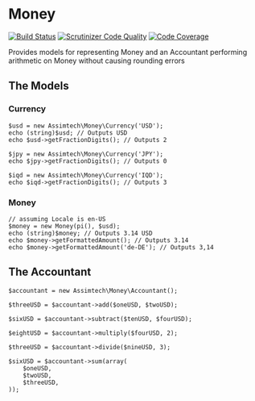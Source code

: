 # Money

[![Build Status](https://travis-ci.org/assimtech/money.svg?branch=master)](https://travis-ci.org/assimtech/money)
[![Scrutinizer Code Quality](https://scrutinizer-ci.com/g/assimtech/money/badges/quality-score.png?b=master)](https://scrutinizer-ci.com/g/assimtech/money/?branch=master)
[![Code Coverage](https://scrutinizer-ci.com/g/assimtech/money/badges/coverage.png?b=master)](https://scrutinizer-ci.com/g/assimtech/money/?branch=master)

Provides models for representing Money and an Accountant performing arithmetic on Money without causing rounding errors


## The Models

### Currency

    $usd = new Assimtech\Money\Currency('USD');
    echo (string)$usd; // Outputs USD
    echo $usd->getFractionDigits(); // Outputs 2

    $jpy = new Assimtech\Money\Currency('JPY');
    echo $jpy->getFractionDigits(); // Outputs 0

    $iqd = new Assimtech\Money\Currency('IQD');
    echo $iqd->getFractionDigits(); // Outputs 3


### Money

    // assuming Locale is en-US
    $money = new Money(pi(), $usd);
    echo (string)$money; // Outputs 3.14 USD
    echo $money->getFormattedAmount(); // Outputs 3.14
    echo $money->getFormattedAmount('de-DE'); // Outputs 3,14


## The Accountant

    $accountant = new Assimtech\Money\Accountant();

    $threeUSD = $accountant->add($oneUSD, $twoUSD);

    $sixUSD = $accountant->subtract($tenUSD, $fourUSD);

    $eightUSD = $accountant->multiply($fourUSD, 2);

    $threeUSD = $accountant->divide($nineUSD, 3);

    $sixUSD = $accountant->sum(array(
        $oneUSD,
        $twoUSD,
        $threeUSD,
    ));

